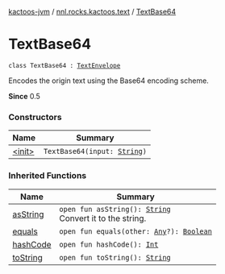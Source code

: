 [kactoos-jvm](../../index.md) / [nnl.rocks.kactoos.text](../index.md) / [TextBase64](./index.md)

# TextBase64

`class TextBase64 : `[`TextEnvelope`](../-text-envelope/index.md)

Encodes the origin text using the Base64 encoding scheme.

**Since**
0.5

### Constructors

| Name | Summary |
|---|---|
| [&lt;init&gt;](-init-.md) | `TextBase64(input: `[`String`](https://kotlinlang.org/api/latest/jvm/stdlib/kotlin/-string/index.html)`)` |

### Inherited Functions

| Name | Summary |
|---|---|
| [asString](../-text-envelope/as-string.md) | `open fun asString(): `[`String`](https://kotlinlang.org/api/latest/jvm/stdlib/kotlin/-string/index.html)<br>Convert it to the string. |
| [equals](../-text-envelope/equals.md) | `open fun equals(other: `[`Any`](https://kotlinlang.org/api/latest/jvm/stdlib/kotlin/-any/index.html)`?): `[`Boolean`](https://kotlinlang.org/api/latest/jvm/stdlib/kotlin/-boolean/index.html) |
| [hashCode](../-text-envelope/hash-code.md) | `open fun hashCode(): `[`Int`](https://kotlinlang.org/api/latest/jvm/stdlib/kotlin/-int/index.html) |
| [toString](../-text-envelope/to-string.md) | `open fun toString(): `[`String`](https://kotlinlang.org/api/latest/jvm/stdlib/kotlin/-string/index.html) |
